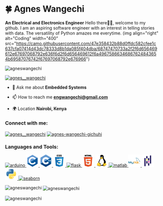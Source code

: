 # 🍀️ Agnes Wangechi
**An Electrical and Electronics Engineer**
Hello there👋🏿️, welcome to my github. I am an aspiring software engineer with an interest in telling stories with data. The versatility of Python amazes me everytime. 
(img align="right" alt="Coding" width="400" src="https://camo.githubusercontent.com/47e358432b88d0ffdc582cfee1c637cfa07414d43dc78333d8b1da085f404dba/68747470733a2f2f6d656469612e67697068792e636f6d2f6d656469612f6a49675866346867624843654b69587076742f67697068792e676966")
<p align="left"> <img src="https://komarev.com/ghpvc/?username=agneswangechi&label=Profile%20views&color=0e75b6&style=flat" alt="agneswangechi" /> </p>

<p align="left"> <a href="https://twitter.com/agnes__wangechi" target="blank"><img src="https://img.shields.io/twitter/follow/agnes__wangechi?logo=twitter&style=for-the-badge" alt="agnes__wangechi" /></a> </p>

- 💬 Ask me about **Embedded Systems**

- 📫 How to reach me **engwangechi@gmail.com**

- 🌍️ Location **Nairobi, Kenya**


<h3 align="left">Connect with me:</h3>
<p align="left">
<a href="https://twitter.com/agnes__wangechi" target="blank"><img align="center" src="https://raw.githubusercontent.com/rahuldkjain/github-profile-readme-generator/master/src/images/icons/Social/twitter.svg" alt="agnes__wangechi" height="30" width="40" /></a>
<a href="https://linkedin.com/in/agnes-wangechi-gichuhi" target="blank"><img align="center" src="https://raw.githubusercontent.com/rahuldkjain/github-profile-readme-generator/master/src/images/icons/Social/linked-in-alt.svg" alt="agnes-wangechi-gichuhi" height="30" width="40" /></a>
</p>

<h3 align="left">Languages and Tools:</h3>
<p align="left"> <a href="https://www.arduino.cc/" target="_blank" rel="noreferrer"> <img src="https://cdn.worldvectorlogo.com/logos/arduino-1.svg" alt="arduino" width="40" height="40"/> </a> <a href="https://www.cprogramming.com/" target="_blank" rel="noreferrer"> <img src="https://raw.githubusercontent.com/devicons/devicon/master/icons/c/c-original.svg" alt="c" width="40" height="40"/> </a> <a href="https://www.w3schools.com/cpp/" target="_blank" rel="noreferrer"> <img src="https://raw.githubusercontent.com/devicons/devicon/master/icons/cplusplus/cplusplus-original.svg" alt="cplusplus" width="40" height="40"/> </a> <a href="https://www.w3schools.com/css/" target="_blank" rel="noreferrer"> <img src="https://raw.githubusercontent.com/devicons/devicon/master/icons/css3/css3-original-wordmark.svg" alt="css3" width="40" height="40"/> </a> <a href="https://flask.palletsprojects.com/" target="_blank" rel="noreferrer"> <img src="https://www.vectorlogo.zone/logos/pocoo_flask/pocoo_flask-icon.svg" alt="flask" width="40" height="40"/> </a> <a href="https://www.w3.org/html/" target="_blank" rel="noreferrer"> <img src="https://raw.githubusercontent.com/devicons/devicon/master/icons/html5/html5-original-wordmark.svg" alt="html5" width="40" height="40"/> </a> <a href="https://www.linux.org/" target="_blank" rel="noreferrer"> <img src="https://raw.githubusercontent.com/devicons/devicon/master/icons/linux/linux-original.svg" alt="linux" width="40" height="40"/> </a> <a href="https://www.mathworks.com/" target="_blank" rel="noreferrer"> <img src="https://upload.wikimedia.org/wikipedia/commons/2/21/Matlab_Logo.png" alt="matlab" width="40" height="40"/> </a> <a href="https://www.mysql.com/" target="_blank" rel="noreferrer"> <img src="https://raw.githubusercontent.com/devicons/devicon/master/icons/mysql/mysql-original-wordmark.svg" alt="mysql" width="40" height="40"/> </a> <a href="https://pandas.pydata.org/" target="_blank" rel="noreferrer"> <img src="https://raw.githubusercontent.com/devicons/devicon/2ae2a900d2f041da66e950e4d48052658d850630/icons/pandas/pandas-original.svg" alt="pandas" width="40" height="40"/> </a> <a href="https://www.python.org" target="_blank" rel="noreferrer"> <img src="https://raw.githubusercontent.com/devicons/devicon/master/icons/python/python-original.svg" alt="python" width="40" height="40"/> </a> <a href="https://seaborn.pydata.org/" target="_blank" rel="noreferrer"> <img src="https://seaborn.pydata.org/_images/logo-mark-lightbg.svg" alt="seaborn" width="40" height="40"/> </a> </p>

<p><img align="left" src="https://github-readme-stats.vercel.app/api/top-langs?username=agneswangechi&show_icons=true&locale=en&layout=compact" alt="agneswangechi" /></p>

<p>&nbsp;<img align="center" src="https://github-readme-stats.vercel.app/api?username=agneswangechi&show_icons=true&locale=en" alt="agneswangechi" /></p>

<p><img align="center" src="https://github-readme-streak-stats.herokuapp.com/?user=agneswangechi&" alt="agneswangechi" /></p>



